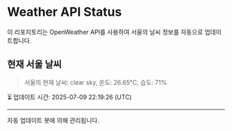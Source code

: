 
# Weather API Status

이 리포지토리는 OpenWeather API를 사용하여 서울의 날씨 정보를 자동으로 업데이트합니다.

## 현재 서울 날씨
> 서울의 현재 날씨: clear sky, 온도: 26.65°C, 습도: 71%

⏳ 업데이트 시간: 2025-07-09 22:19:26 (UTC)

---
자동 업데이트 봇에 의해 관리됩니다.

